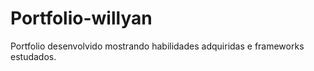 # Portfolio-willyan
Portfolio desenvolvido mostrando habilidades adquiridas e frameworks estudados.
